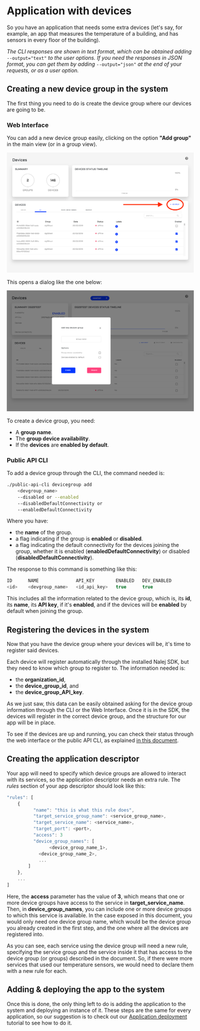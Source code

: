 # Application with devices

So you have an application that needs some extra devices \(let's say, for example, an app that measures the temperature of a building, and has sensors in every floor of the building\).

_The CLI responses are shown in text format, which can be obtained adding_ `--output="text"` _to the user options. If you need the responses in JSON format, you can get them by adding_ `--output="json"` _at the end of your requests, or as a user option._

## Creating a new device group in the system

The first thing you need to do is create the device group where our devices are going to be.

### Web Interface

You can add a new device group easily, clicking on the option **"Add group"** in the main view \(or in a group view\).

![The &quot;Add Group&quot; option in the main Devices view](../.gitbook/assets/dev_add_devgroup_prev.png)

This opens a dialog like the one below:

![Device group add dialog](../.gitbook/assets/dev_add_devgroup.png)

To create a device group, you need:

* A **group name**.
* The **group device availability**.
* If the **devices** are **enabled by default**.

### Public API CLI

To add a device group through the CLI, the command needed is:

```bash
./public-api-cli devicegroup add
    <devgroup_name>
    --disabled or --enabled
    --disabledDefaultConnectivity or 
    --enabledDefaultConnectivity
```

Where you have:

* the **name** of the group.
* a flag indicating if the group is **enabled** or **disabled**.
* a flag indicating the default connectivity for the devices joining the group, whether it is enabled \(**enabledDefaultConnectivity**\) or disabled \(**disabledDefaultConnectivity**\).

The response to this command is something like this:

```javascript
ID      NAME              API_KEY        ENABLED   DEV_ENABLED
<id>    <devgroup_name>   <id_api_key>   true      true
```

This includes all the information related to the device group, which is, its **id**, its **name**, its **API key**, if it's **enabled**, and if the devices will be **enabled** by default when joining the group.

## Registering the devices in the system

Now that you have the device group where your devices will be, it's time to register said devices.

Each device will register automatically through the installed Nalej SDK, but they need to know which group to register to. The information needed is:

* the **organization\_id**,
* the **device\_group\_id**, and
* the **device\_group\_API\_key**.

As we just saw, this data can be easily obtained asking for the device group information through the CLI or the Web Interface. Once it is in the SDK, the devices will register in the correct device group, and the structure for our app will be in place.

To see if the devices are up and running, you can check their status through the web interface or the public API CLI, as explained [in this document](../devices/devices-1.md).

## Creating the application descriptor

Your app will need to specify which device groups are allowed to interact with its services, so the application descriptor needs an extra rule. The _rules_ section of your app descriptor should look like this:

```javascript
"rules": [
    {     
          "name": "this is what this rule does",       
          "target_service_group_name": <service_group_name>,       
          "target_service_name": <service_name>,
          "target_port": <port>,       
          "access": 3
          "device_group_names": [
                <device_group_name_1>,
            <device_group_name_2>,
            ...
        ]
    },    
    ...
]
```

Here, the **access** parameter has the value of **3**, which means that one or more device groups have access to the service in **target\_service\_name**. Then, in **device\_group\_names**, you can include one or more device groups to which this service is available. In the case exposed in this document, you would only need one device group name, which would be the device group you already created in the first step, and the one where all the devices are registered into.

As you can see, each service using the device group will need a new rule, specifying the service group and the service inside it that has access to the device group \(or groups\) described in the document. So, if there were more services that used our temperature sensors, we would need to declare them with a new rule for each.

## Adding & deploying the app to the system

Once this is done, the only thing left to do is adding the application to the system and deploying an instance of it. These steps are the same for every application, so our suggestion is to check out our [Application deployment](appdeployment_wclusters.md) tutorial to see how to do it.


